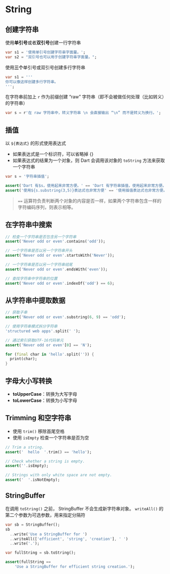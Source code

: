 # String

## 创建字符串

使用**单引号**或者**双引号**创建一行字符串

```dart
var s1 = '使用单引号创建字符串字面量。';
var s2 = "双引号也可以用于创建字符串字面量。";
```

使用**三个**单引号或双引号创建多行字符串

```dart
var s1 = '''
你可以像这样创建多行字符串。
''';
```

在字符串前加上 `r` 作为前缀创建 “raw” 字符串（即不会被做任何处理（比如转义）的字符串）

```dart
var s = r'在 raw 字符串中，转义字符串 \n 会直接输出 “\n” 而不是转义为换行。';
```

## 插值

以 `${表达式}` 的形式使用表达式

- 如果表达式是一个标识符，可以省略掉 {}
- 如果表达式的结果为一个对象，则 Dart 会调用该对象的 `toString` 方法来获取一个字符串

```dart
var s = '字符串插值';

assert('Dart 有$s，使用起来非常方便。' == 'Dart 有字符串插值，使用起来非常方便。');
assert('使用${s.substring(3,5)}表达式也非常方便' == '使用插值表达式也非常方便。');
```

> `==` 运算符负责判断两个对象的内容是否一样，如果两个字符串包含一样的字符编码序列，则表示相等。

## 在字符串中搜索

```dart
// 检查一个字符串是否包含另一个字符串
assert('Never odd or even'.contains('odd'));

// 一个字符串是否以另一个字符串开头
assert('Never odd or even'.startsWith('Never'));

// 一个字符串是否以另一个字符串结尾
assert('Never odd or even'.endsWith('even'));

// 查找字符串中字符串的位置
assert('Never odd or even'.indexOf('odd') == 6);
```

## 从字符串中提取数据

```dart
// 获取子串
assert('Never odd or even'.substring(6, 9) == 'odd');

// 使用字符串模式拆分字符串
'structured web apps'.split(' ');

// 通过索引获取UTF-16代码单元
assert('Never odd or even'[0] == 'N');

for (final char in 'hello'.split('')) {
  print(char);
}
```

## 字母大小写转换

- **toUpperCase**：转换为大写字母
- **toLowerCase**：转换为小写字母

## Trimming 和空字符串

- 使用 `trim()` 移除首尾空格
- 使用 `isEmpty` 检查一个字符串是否为空

```dart
// Trim a string.
assert('  hello  '.trim() == 'hello');

// Check whether a string is empty.
assert(''.isEmpty);

// Strings with only white space are not empty.
assert('  '.isNotEmpty);
```

## StringBuffer

在调用 `toString()` 之前， StringBuffer 不会生成新字符串对象。 `writeAll()` 的第二个参数为可选参数，用来指定分隔符

```dart
var sb = StringBuffer();
sb
  ..write('Use a StringBuffer for ')
  ..writeAll(['efficient', 'string', 'creation'], ' ')
  ..write('.');

var fullString = sb.toString();

assert(fullString ==
    'Use a StringBuffer for efficient string creation.');
```



